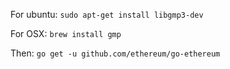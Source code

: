 For ubuntu:
`sudo apt-get install libgmp3-dev`

For OSX:
`brew install gmp`

Then:
`go get -u github.com/ethereum/go-ethereum`